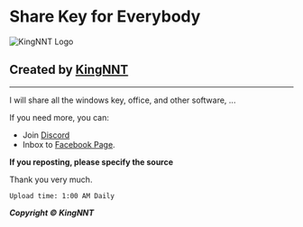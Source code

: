 
# Share Key for Everybody
![KingNNT Logo](https://i.imgur.com/tMlmOvw.png)

## Created by [KingNNT](https://www.facebook.com/Kinggg.NNT)

---
I will share all the windows key, office, and other software, ...

If you need more, you can:
 - Join [Discord](https://discord.gg/sXFnxCa)
 - Inbox to [Facebook Page](https://www.facebook.com/Dev.KingNNT).

**If you reposting, please specify the source**

Thank you very much.

`` Upload time: 1:00 AM Daily ``

***Copyright © KingNNT***
